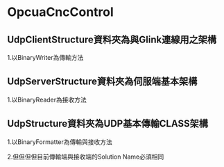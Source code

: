 # OpcuaCncControl
## UdpClientStructure資料夾為與Glink連線用之架構
1.以BinaryWriter為傳輸方法
## UdpServerStructure資料夾為伺服端基本架構
1.以BinaryReader為接收方法
## UdpStructure資料夾為UDP基本傳輸CLASS架構
<p>1.以BinaryFormatter為傳輸與接收方法</p>
<p>2.但但但但目前傳輸端與接收端的Solution Name必須相同</p>
